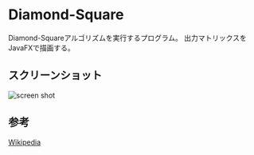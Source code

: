 # Diamond-Square

Diamond-Squareアルゴリズムを実行するプログラム。
出力マトリックスをJavaFXで描画する。

## スクリーンショット
![screen shot](https://raw.githubusercontent.com/yama07/DiamondSquare_JavaFX/images/screenshot-02.png)

## 参考
[Wikipedia](http://en.wikipedia.org/wiki/Diamond-square_algorithm)
